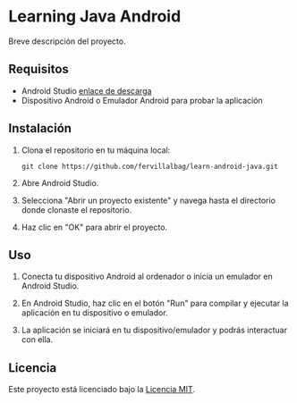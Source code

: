 # Learning Java Android

Breve descripción del proyecto.

## Requisitos

- Android Studio [enlace de descarga](https://developer.android.com/studio)
- Dispositivo Android o Emulador Android para probar la aplicación

## Instalación

1. Clona el repositorio en tu máquina local:

    ```
    git clone https://github.com/fervillalbag/learn-android-java.git
    ```

2. Abre Android Studio.

3. Selecciona "Abrir un proyecto existente" y navega hasta el directorio donde clonaste el repositorio.

4. Haz clic en "OK" para abrir el proyecto.

## Uso

1. Conecta tu dispositivo Android al ordenador o inicia un emulador en Android Studio.

2. En Android Studio, haz clic en el botón "Run" para compilar y ejecutar la aplicación en tu dispositivo o emulador.

3. La aplicación se iniciará en tu dispositivo/emulador y podrás interactuar con ella.

## Licencia

Este proyecto está licenciado bajo la [Licencia MIT](LICENSE).